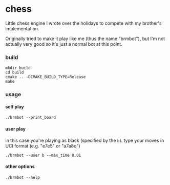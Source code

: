 # chess

Little chess engine I wrote over the holidays to compete with my brother's implementation.

Originally tried to make it play like me (thus the name "brmbot"), but I'm not actually very good so it's just a normal bot at this point.

### build

```
mkdir build
cd build
cmake .. -DCMAKE_BUILD_TYPE=Release
make
```

### usage

#### self play

```
./brmbot --print_board
```

#### user play

in this case you're playing as black (specified by the `b`). type your moves in UCI format (e.g. "e7e5" or "a7a8q")
```
./brmbot --user b --max_time 0.01
```

#### other options

```
./brmbot --help
```

